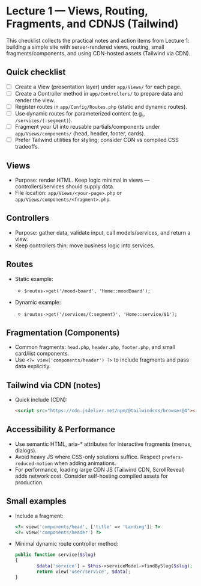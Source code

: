 # Lecture 1 — Views, Routing, Fragments, and CDNJS (Tailwind)

This checklist collects the practical notes and action items from Lecture 1: building a simple site with server-rendered views, routing, small fragments/components, and using CDN-hosted assets (Tailwind via CDN).

## Quick checklist

- [ ] Create a View (presentation layer) under `app/Views/` for each page.
- [ ] Create a Controller method in `app/Controllers/` to prepare data and render the view.
- [ ] Register routes in `app/Config/Routes.php` (static and dynamic routes).
- [ ] Use dynamic routes for parameterized content (e.g., `/services/(:segment)`).
- [ ] Fragment your UI into reusable partials/components under `app/Views/components/` (head, header, footer, cards).
- [ ] Prefer Tailwind utilities for styling; consider CDN vs compiled CSS tradeoffs.

## Views

- Purpose: render HTML. Keep logic minimal in views — controllers/services should supply data.
- File location: `app/Views/<your-page>.php` or `app/Views/components/<fragment>.php`.

## Controllers

- Purpose: gather data, validate input, call models/services, and return a view.
- Keep controllers thin: move business logic into services.

## Routes

- Static example:

	- `$routes->get('/mood-board', 'Home::moodBoard');`

- Dynamic example:

	- `$routes->get('/services/(:segment)', 'Home::service/$1');`

## Fragmentation (Components)

- Common fragments: `head.php`, `header.php`, `footer.php`, and small card/list components.
- Use `<?= view('components/header') ?>` to include fragments and pass data explicitly.

## Tailwind via CDN (notes)

- Quick include (CDN):

	```html
	<script src="https://cdn.jsdelivr.net/npm/@tailwindcss/browser@4"></script>
	```

## Accessibility & Performance

- Use semantic HTML, aria-* attributes for interactive fragments (menus, dialogs).
- Avoid heavy JS where CSS-only solutions suffice. Respect `prefers-reduced-motion` when adding animations.
- For performance, loading large CDN JS (Tailwind CDN, ScrollReveal) adds network cost. Consider self-hosting compiled assets for production.

## Small examples

- Include a fragment:

	```php
	<?= view('components/head', ['title' => 'Landing']) ?>
	<?= view('components/header') ?>
	```

- Minimal dynamic route controller method:

	```php
	public function service($slug)
	{
			$data['service'] = $this->serviceModel->findBySlug($slug);
			return view('user/service', $data);
	}
	```